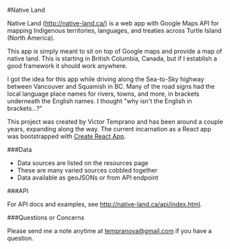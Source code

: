 #Native Land

Native Land (http://native-land.ca/) is a web app with Google Maps API for mapping Indigenous territories, languages, and treaties across Turtle Island (North America).

This app is simply meant to sit on top of Google maps and provide a map of native land. This is starting in British Columbia, Canada, but if I establish a good framework it should work anywhere.

I got the idea for this app while driving along the Sea-to-Sky highway between Vancouver and Squamish in BC. Many of the road signs had the local language place names for rivers, towns, and more, in brackets underneath the English names. I thought "why isn't the English in brackets...?"

This project was created by Victor Temprano and has been around a couple years, expanding along the way. The current incarnation as a React app was bootstrapped with [Create React App](https://github.com/facebookincubator/create-react-app).

###Data

- Data sources are listed on the resources page
- These are many varied sources cobbled together
- Data available as geoJSONs or from API endpoint

###API

For API docs and examples, see http://native-land.ca/api/index.html.

###Questions or Concerns

Please send me a note anytime at tempranova@gmail.com if you have a question.
